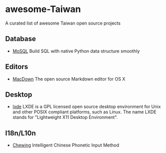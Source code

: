 # awesome-Taiwan
A curated list of awesome Taiwan open source projects


## Database
* [MoSQL](https://github.com/moskytw/mosql) Build SQL with native Python data structure smoothly

## Editors
* [MacDown](http://macdown.uranusjr.com/) The open source Markdown editor for OS X

## Desktop
* [lxde](http://lxde.org/lxde/) LXDE is a GPL licensed open source desktop environment for Unix and other POSIX compliant platforms, such as Linux. The name LXDE stands for "Lightweight X11 Desktop Environment".

## I18n/L10n
* [Chewing](http://chewing.im/) Intelligent Chinese Phonetic Input Method

